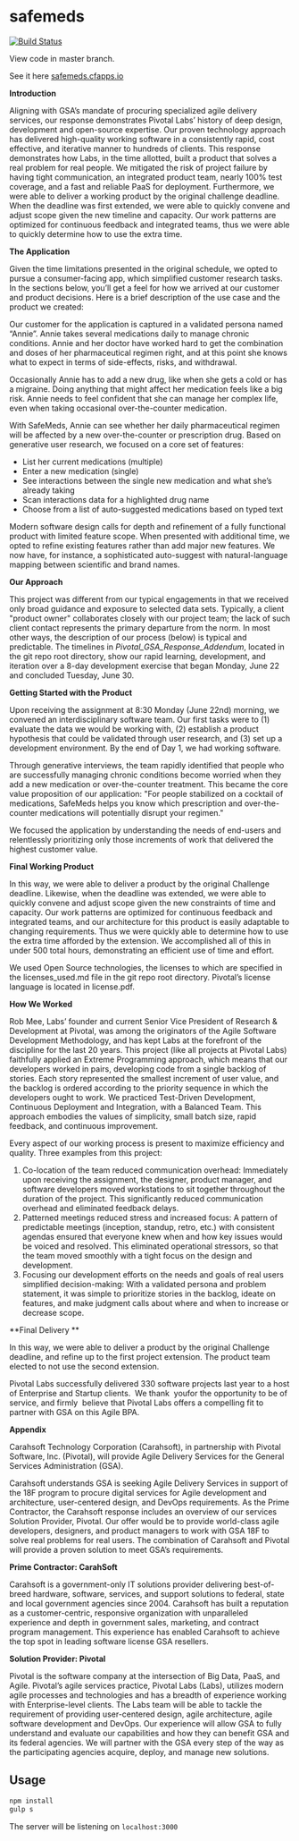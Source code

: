 # safemeds
[![Build Status](https://travis-ci.org/pivotal-cf/safemeds.svg)](https://travis-ci.org/pivotal-cf/safemeds)

View code in master branch.

See it here [safemeds.cfapps.io](http://safemeds.cfapps.io)


**Introduction**

Aligning with GSA’s mandate of procuring specialized agile delivery services, our response demonstrates Pivotal Labs’ history of deep design, development and open-source expertise. Our proven technology approach has delivered high-quality working software in a consistently rapid, cost effective, and iterative manner to hundreds of clients. This response demonstrates how Labs, in the time allotted, built a product that solves a real problem for real people. We mitigated the risk of project failure by having tight communication, an integrated product team, nearly 100% test coverage, and a fast and reliable PaaS for deployment. Furthermore, we were able to deliver a working product by the original challenge deadline. When the deadline was first extended, we were able to quickly convene and adjust scope given the new timeline and capacity. Our work patterns are optimized for continuous feedback and integrated teams, thus we were able to quickly determine how to use the extra time. 

**The Application**

Given the time limitations presented in the original schedule, we opted to pursue a consumer-facing app, which simplified customer research tasks. In the sections below, you’ll get a feel for how we arrived at our customer and product decisions. Here is a brief description of the use case and the product we created:

Our customer for the application is captured in a validated persona named “Annie”. Annie takes several medications daily to manage chronic conditions. Annie and her doctor have worked hard to get the combination and doses of her pharmaceutical regimen right, and at this point she knows what to expect in terms of side-effects, risks, and withdrawal. 

Occasionally Annie has to add a new drug, like when she gets a cold or has a migraine. Doing anything that might affect her medication feels like a big risk. Annie needs to feel confident that she can manage her complex life, even when taking occasional over-the-counter medication. 

With SafeMeds, Annie can see whether her daily pharmaceutical regimen will be affected by a new over-the-counter or prescription drug. Based on generative user research, we focused on a core set of features:

- List her current medications (multiple) 
- Enter a new medication (single) 
- See interactions between the single new medication and what she’s already taking 
- Scan interactions data for a highlighted drug name 
- Choose from a list of auto-suggested medications based on typed text 

Modern software design calls for depth and refinement of a fully functional product with limited feature scope. When presented with additional time, we opted to refine existing features rather than add major new features. We now have, for instance, a sophisticated auto-suggest with natural-language mapping between scientific and brand names. 

**Our Approach** 

This project was different from our typical engagements in that we received only broad guidance and exposure to selected data sets. Typically, a client "product owner" collaborates closely with our project team; the lack of such client contact represents the primary departure from the norm. In most other ways, the description of our process (below) is typical and predictable. The timelines in _Pivotal_GSA_Response_Addendum_, located in the git repo root directory, show our rapid learning, development, and iteration over a 8-day development exercise that began Monday, June 22 and concluded Tuesday, June 30. 

**Getting Started with the Product**

Upon receiving the assignment at 8:30 Monday (June 22nd) morning, we convened an interdisciplinary software team. Our first tasks were to (1) evaluate the data we would be working with, (2) establish a product hypothesis that could be validated through user research, and (3) set up a development environment. By the end of Day 1, we had working software. 

Through generative interviews, the team rapidly identified that people who are successfully managing chronic conditions become worried when they add a new medication or over-the-counter treatment. This became the core value proposition of our application: "For people stabilized on a cocktail of medications, SafeMeds helps you know which prescription and over-the-counter medications will potentially disrupt your regimen."  

We focused the application by understanding the needs of end-users and relentlessly prioritizing only those increments of work that delivered the highest customer value. 

**Final Working Product**

In this way, we were able to deliver a product by the original Challenge deadline. Likewise, when the deadline was extended, we were able to quickly convene and adjust scope given the new constraints of time and capacity. Our work patterns are optimized for continuous feedback and integrated teams, and our architecture for this product is easily adaptable to changing requirements. Thus we were quickly able to determine how to use the extra time afforded by the extension. We accomplished all of this in under 500 total hours, demonstrating an efficient use of time and effort.

We used Open Source technologies, the licenses to which are specified in the licenses_used.md file in the git repo root directory. Pivotal’s license language is located in license.pdf.

**How We Worked**

Rob Mee, Labs’ founder and current Senior Vice President of Research & Development at Pivotal, was among the originators of the Agile Software Development Methodology, and has kept Labs at the forefront of the discipline for the last 20 years. This project (like all projects at Pivotal Labs) faithfully applied an Extreme Programming approach, which means that our developers worked in pairs, developing code from a single backlog of stories. Each story represented the smallest increment of user value, and the backlog is ordered according to the priority sequence in which the developers ought to work. We practiced Test-Driven Development, Continuous Deployment and Integration, with a Balanced Team. This approach embodies the values of simplicity, small batch size, rapid feedback, and continuous improvement.

Every aspect of our working process is present to maximize efficiency and quality. Three examples from this project: 

1. Co-location of the team reduced communication overhead: Immediately upon receiving the assignment, the designer, product manager, and software developers moved workstations to sit together throughout the duration of the project. This significantly reduced communication overhead and eliminated feedback delays. 
2. Patterned meetings reduced stress and increased focus: A pattern of predictable meetings (inception, standup, retro, etc.) with consistent agendas ensured that everyone knew when and how key issues would be voiced and resolved. This eliminated operational stressors, so that the team moved smoothly with a tight focus on the design and development. 
3. Focusing our development efforts on the needs and goals of real users simplified decision-making: With a validated persona and problem statement, it was simple to prioritize stories in the backlog, ideate on features, and make judgment calls about where and when to increase or decrease scope. 

**Final Delivery **

In this way, we were able to deliver a product by the original Challenge deadline, and refine up to the first project extension. The product team elected to not use the second extension.

Pivotal Labs successfully delivered 330 software projects last year to a host of Enterprise and Startup clients.  We thank  youfor the opportunity to be of service, and firmly  believe that Pivotal Labs offers a compelling fit to partner with GSA on this Agile BPA.

**Appendix**

Carahsoft Technology Corporation (Carahsoft), in partnership with Pivotal Software, Inc. (Pivotal), will provide Agile Delivery Services for the General Services Administration (GSA).

Carahsoft understands GSA is seeking Agile Delivery Services in support of the 18F program to procure digital services for Agile development and architecture, user-centered design, and DevOps requirements. As the Prime Contractor, the Carahsoft response includes an overview of our services Solution Provider, Pivotal. Our offer would be to provide world-class agile developers, designers, and product managers to work with GSA 18F to solve real problems for real users. The combination of Carahsoft and Pivotal will provide a proven solution to meet GSA’s requirements.  

**Prime Contractor: CarahSoft**

Carahsoft is a government-only IT solutions provider delivering best-of-breed hardware, software, services, and support solutions to federal, state and local government agencies since 2004. Carahsoft has built a reputation as a customer-centric, responsive organization with unparalleled experience and depth in government sales, marketing, and contract program management. This experience has enabled Carahsoft to achieve the top spot in leading software license GSA resellers.

**Solution Provider: Pivotal**

Pivotal is the software company at the intersection of Big Data, PaaS, and Agile. Pivotal’s agile services practice, Pivotal Labs (Labs), utilizes modern agile processes and technologies and has a breadth of experience working with Enterprise-level clients. The Labs team will be able to tackle the requirement of providing user-centered design, agile architecture, agile software development and DevOps. Our experience will allow GSA to fully understand and evaluate our capabilities and how they can benefit GSA and its federal agencies. We will partner with the GSA every step of the way as the participating agencies acquire, deploy, and manage new solutions. 

## Usage

```sh
npm install
gulp s
```

The server will be listening on `localhost:3000`  
